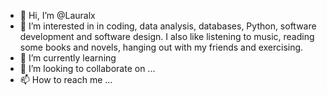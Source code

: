 - 👋 Hi, I’m @Lauralx
- 👀 I’m interested in in coding, data analysis, databases, Python, software development and software design. I also like listening to music, reading some books and novels, hanging out with my friends and exercising.
- 🌱 I’m currently learning
- 💞️ I’m looking to collaborate on ...
- 📫 How to reach me ...

<!---
Lauralx/Lauralx is a ✨ special ✨ repository because its `README.md` (this file) appears on your GitHub profile.
You can click the Preview link to take a look at your changes.
--->
